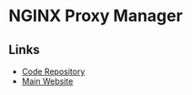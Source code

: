 # NGINX Proxy Manager

<!--
https://www.youtube.com/watch?v=4UKOh3ssQSU
-->

## Links

- [Code Repository](https://github.com/NginxProxyManager/nginx-proxy-manager)
- [Main Website](https://nginxproxymanager.com/)
